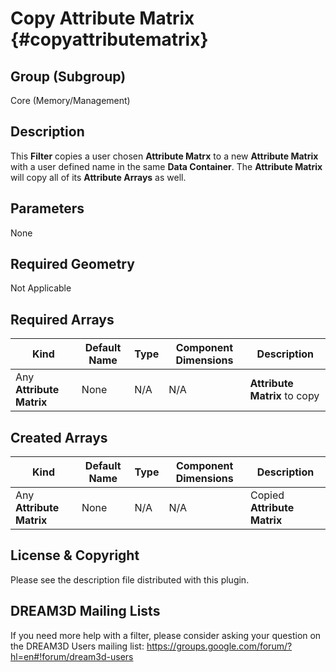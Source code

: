 Copy Attribute Matrix {#copyattributematrix}
=============

## Group (Subgroup) ##
Core (Memory/Management)

## Description ##
This **Filter** copies a user chosen **Attribute Matrx** to a new **Attribute Matrix** with a user defined name in the same **Data Container**. The **Attribute Matrix** will copy all of its **Attribute Arrays** as well.

## Parameters ##
None

## Required Geometry ##
Not Applicable

## Required Arrays ##
| Kind | Default Name | Type | Component Dimensions | Description |
|------|--------------|-------------|---------|-----|
| Any **Attribute Matrix** | None | N/A | N/A | **Attribute Matrix** to copy |

## Created Arrays ##
| Kind | Default Name | Type | Component Dimensions | Description |
|------|--------------|-------------|---------|-----|
| Any **Attribute Matrix** | None | N/A | N/A | Copied **Attribute Matrix** |

## License & Copyright ##

Please see the description file distributed with this plugin.

## DREAM3D Mailing Lists ##

If you need more help with a filter, please consider asking your question on the DREAM3D Users mailing list:
https://groups.google.com/forum/?hl=en#!forum/dream3d-users


